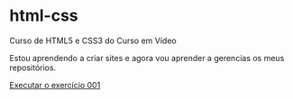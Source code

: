 # html-css
 Curso de HTML5 e CSS3 do Curso em Vídeo

Estou aprendendo a criar sites e agora vou aprender a gerencias os meus repositórios.

<a href="https://flaviare1s.github.io/html-css/exercicios/ex001/index.html">Executar o exercício 001</a>